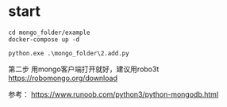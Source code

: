 # start

```
cd mongo_folder/example
docker-compose up -d

python.exe .\mongo_folder\2.add.py

```
第二步 用mongo客户端打开就好，建议用robo3t
https://robomongo.org/download


参考：
https://www.runoob.com/python3/python-mongodb.html